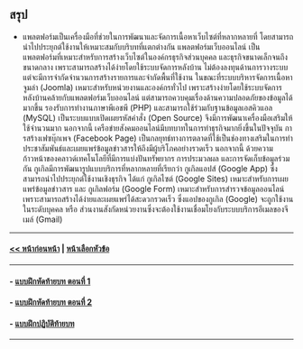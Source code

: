 ## สรุป

* แพลตฟอร์มเป็นเครื่องมือที่ช่วยในการพัฒนาและจัดการเนื้อหาเว็บไซต์ที่หลากหลายที่ โดยสามารถนำไปประยุกต์ใช้งานให้เหมาะสมกับบริบทที่แตกต่างกัน แพลตฟอร์มเว็บออนไลน์ เป็นแพลตฟอร์มที่เหมาะสำหรับการสร้างเว็บไซต์ในองค์กรธุรกิจส่วนบุคคล และธุรกิจขนาดเล็กจนถึงขนาดกลาง เพราะสามารถสร้างได้ง่ายโดยใช้ระบบจัดการหลังบ้าน ไม่ต้องลงทุนด้านการวางระบบ แต่จะมีการจำกัดจำนวนการสร้างรายการและจำกัดพื้นที่ใช้งาน ในขณะที่ระบบบริหารจัดการเนื้อหาจูมล่า (Joomla) เหมาะสำหรับหน่วยงานและองค์กรทั่วไป เพราะสร้างง่ายโดยใช้ระบบจัดการหลังบ้านคล้ายกับแพลตฟอร์มเว็บออนไลน์ แต่สามารถควบคุมเรื่องด้านความปลอดภัยของข้อมูลได้มากขึ้น รองรับการทำงานภาษาพีเอชพี (PHP) และสามารถใช้ร่วมกับฐานข้อมูลเอสคิวแอล (MySQL) เป็นระบบแบบเปิดเผยรหัสคำสั่ง (Open Source) จึงมีการพัฒนาเครื่องมือเสริมให้ใช้จำนวนมาก  นอกจากนี้ เครือข่ายสังคมออนไลน์มีบทบาทในการทำธุรกิจมากยิ่งขึ้นในปัจจุบัน การสร้างเฟซบุ๊กเพจ (Facebook Page) เป็นกลยุทธ์ทางการตลาดที่ใช้เป็นช่องทางเสริมในการทำประชาสัมพันธ์และเผยแพร่ข้อมูลข่าวสารให้ถึงมีผู้บริโภคอย่างรวดเร็ว นอกจากนี้ ด้วยความก้าวหน้าของคลาวด์เทคโนโลยีที่มีการแบ่งปันทรัพยากร การประมวลผล และการจัดเก็บข้อมูลร่วมกัน กูเกิลมีการพัฒนารูปแบบบริการที่หลากหลายที่เรียกว่า กูเกิลแอปส์ (Google App) ซึ่งสามารถนำไปประยุกต์ใช้งานเชิงธุรกิจ ได้แก่ กูเกิลไซต์ (Google Sites) เหมาะสำหรับการเผยแพร่ข้อมูลข่าวสาร และ กูเกิลฟอร์ม (Google Form) เหมาะสำหรับการสำรวจข้อมูลออนไลน์ เพราะสามารถสร้างได้ง่ายและเผยแพร่ได้สะดวกรวดเร็ว ซึ่งแอปของกูเกิล (Google) จะถูกใช้งานในระดับบุคคล หรือ ส่วนงานสังกัดหน่วยงานซึ่งจะต้องใช้งานเชื่อมโยงกับระบบบริการอีเมลของจีเมล์ (Gmail) 

---
#### [<< หน้าก่อนหน้า](0904.md) | [หน้าเลือกหัวข้อ](README.md)
---
#### - [แบบฝึกหัดท้ายบท ตอนที่ 1](0930.md)
#### - [แบบฝึกหัดท้ายบท ตอนที่ 2](0950.md)
#### - [แบบฝึกปฏิบัติท้ายบท](0970.md)
---